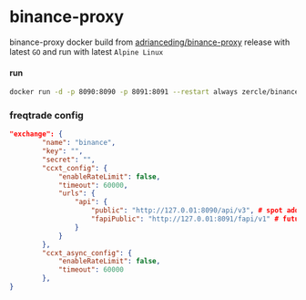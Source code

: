 # binance-proxy
binance-proxy docker build from [adrianceding/binance-proxy](https://github.com/adrianceding/binance-proxy) release with latest `GO` and run with latest `Alpine Linux`

#### run
```bash
docker run -d -p 8090:8090 -p 8091:8091 --restart always zercle/binance-proxy
```

### freqtrade config
```json
"exchange": {
        "name": "binance",
        "key": "",
        "secret": "",
        "ccxt_config": {
            "enableRateLimit": false,
            "timeout": 60000,
            "urls": {
                "api": {
                    "public": "http://127.0.01:8090/api/v3", # spot add this 
                    "fapiPublic": "http://127.0.01:8091/fapi/v1" # futures add this
                }
            }
        },
        "ccxt_async_config": {
            "enableRateLimit": false,
            "timeout": 60000
        },
}
```
